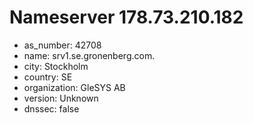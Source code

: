 # Nameserver 178.73.210.182

* as_number: 42708
* name: srv1.se.gronenberg.com.
* city: Stockholm
* country: SE
* organization: GleSYS AB
* version: Unknown
* dnssec: false

